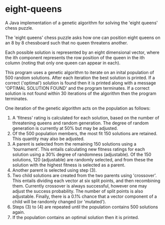 # eight-queens
A Java implementation of a genetic algorithm for solving the 'eight queens' chess puzzle.

The 'eight queens' chess puzzle asks how one can position eight queens on an 8 by 8 chessboard such that no queen threatens another.

Each possible solution is represented by an eight dimensional vector, where the ith component represents the row position of the queen in the ith column (noting that only one queen can appear in each).

This program uses a genetic algorithm to iterate on an inital population of 500 random solutions. After each iteration the best solution is printed. If a correct ('optimal') solution is found then it is printed along with a message 'OPTIMAL SOLUTION FOUND' and the program terminates. If a correct solution is not found within 30 iterations of the algorithm then the program terminates.

One iteration of the genetic algorithm acts on the population as follows:

  1. A 'fitness' rating is calculated for each solution, based on the number of threatening queens and random generation. The degree of random generation is currently at 50% but may be adjusted.
  2. Of the 500 population members, the most fit 150 solutions are retained. This quantity may also be adjusted.
  3. A parent is selected from the remaining 150 solutions using a 'tournament'. This entails calculating new fitness ratings for each solution using a 30% degree of randomness (adjustable). Of the 150 solutions, 120 (adjustable) are randomly selected, and from these the solution with the highest fitness is selected as a parent.
  4. Another parent is selected using step (3).
  5. Two child solutions are created from the two parents using 'crossover'. This entails dividing each vector at six split points, and then recombining them. Currently crossover is always successful, however one may adjust the success probability. The number of split points is also adjustable. Finally, there is a 0.1% chance that a vector component of a child will be randomly changed (or 'mutated').
  6. Steps (3) to (4) are repeated until the population contains 500 solutions again.
  7. If the population contains an optimal solution then it is printed.


